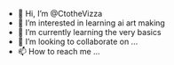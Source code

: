- 👋 Hi, I’m @CtotheVizza
- 👀 I’m interested in learning ai art making
- 🌱 I’m currently learning the very basics
- 💞️ I’m looking to collaborate on ...
- 📫 How to reach me ...

<!---
CtotheVizza/CtotheVizza is a ✨ special ✨ repository because its `README.md` (this file) appears on your GitHub profile.
You can click the Preview link to take a look at your changes.
--->
